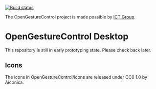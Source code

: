 [![Build status](https://ci.appveyor.com/api/projects/status/tnpmuci01r65v5bi?svg=true)](https://ci.appveyor.com/project/TheLastProject/desktop)

The OpenGestureControl project is made possible by [ICT Group](https://ict.eu/).

# OpenGestureControl Desktop
This repository is still in early prototyping state. Please check back later.

## Icons
The icons in OpenGestureControl/icons are released under CC0 1.0 by Aiconica.
